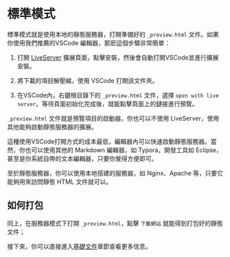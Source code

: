 # 標準模式

標準模式就是使用本地的靜態服務器，打開準備好的 `_preview.html` 文件。如果你使用我們推薦的VSCode 編輯器，那麽這個步驟非常簡單：

1. 打開 [LiveServer](https://marketplace.visualstudio.com/items?itemName=ritwickdey.LiveServer) 擴展頁面，點擊安裝，然後會自動打開VSCode並進行擴展安裝。

2. 將下載的項目解壓縮，使用 VSCode 打開該文件夾。

3. 在VSCode內，右鍵根目錄下的 `_preview.html` 文件，選擇 `open with live server`。等待頁面初始化完成後，就能點擊頁面上的鏈接進行預覽。

`_preview.html` 文件就是預覽項目的啟動器。你也可以不使用 LiveServer，使用其他能夠啟動靜態服務器的擴展。

這種使用VSCode打開方式的成本最低，編輯器內可以快速啟動靜態服務器。當然，你也可以使用其他的 Markdown 編輯器，如 Typora，開發工具如 Eclipse，甚至是你系統自帶的文本編輯器，只要你覺得方便即可。

至於靜態服務器，你可以使用本地搭建的服務器，如 Nginx、Apache 等，只要它能夠用來訪問靜態 HTML 文件就可以。

## 如何打包

同上，在服務器模式下打開 `_preview.html`，點擊 `下載網站` 就能得到打包好的靜態文件；

接下來，你可以直接進入[基礎文件](../base-files.md)章節查看更多信息。

